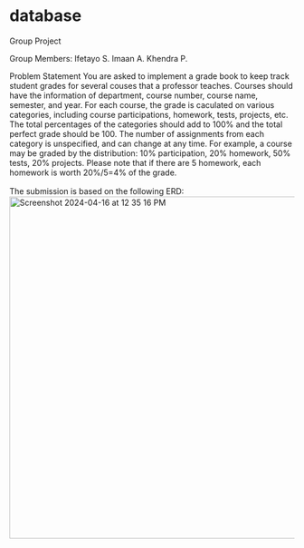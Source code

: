 # database
Group Project 

Group Members:
Ifetayo S.
Imaan A. 
Khendra P. 

Problem Statement
You are asked to implement a grade book to keep track student grades for several couses that a professor teaches. Courses should have the information of department, course number, course name, semester, and year.  For each course, the grade is caculated on various categories, including course participations, homework, tests, projects, etc.  The total percentages of the categories should add to 100% and the total perfect grade should be 100. The number of assignments from each category is unspecified, and can change at any time.  For example, a course may be graded by the distribution: 10% participation, 20% homework, 50% tests, 20% projects. Please note that if there are 5 homework, each homework is worth 20%/5=4% of the grade.

The submission is based on the following ERD:　
<img width="603" alt="Screenshot 2024-04-16 at 12 35 16 PM" src="https://github.com/iffysravioli/database/assets/111910162/8bc6c0fd-5659-4c4e-9328-cd91be609d5b">
